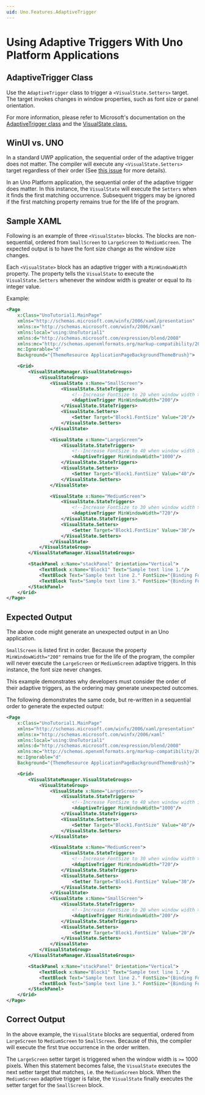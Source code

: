 ```yaml
---
uid: Uno.Features.AdaptiveTrigger
---
```


# Using Adaptive Triggers With Uno Platform Applications

## AdaptiveTrigger Class

Use the `AdaptiveTrigger` class to trigger a `<VisualState.Setters>` target. The target invokes changes in window properties, such as font size or panel orientation.

For more information, please refer to Microsoft's documentation on the [AdaptiveTrigger class](https://learn.microsoft.com/en-us/uwp/api/windows.ui.xaml.adaptivetrigger?view=winrt-22621) and the [VisualState class.](https://learn.microsoft.com/en-us/uwp/api/windows.ui.xaml.visualstate?view=winrt-22621)

## WinUI vs. UNO

In a standard UWP application, the sequential order of the adaptive trigger does not matter. The compiler will execute any `<VisualState.Setters>` target regardless of their order (See [this issue](https://github.com/unoplatform/uno/issues/2662) for more details).

In an Uno Platform application, the sequential order of the adaptive trigger does matter. In this instance, the `VisualState` will execute the `Setters` when it finds the first matching occurrence. Subsequent triggers may be ignored if the first matching property remains true for the life of the program.

## Sample XAML

Following is an example of three `<VisualState>` blocks. The blocks are non-sequential, ordered from `SmallScreen` to `LargeScreen` to `MediumScreen`. The expected output is to have the font size change as the window size changes.

Each `<VisualState>` block has an adaptive trigger with a `MinWindowWidth` property. The property tells the `VisualState` to execute the `VisualState.Setters` whenever the window width is greater or equal to its integer value.

Example:

```xml
<Page
    x:Class="UnoTutorial1.MainPage"
    xmlns="http://schemas.microsoft.com/winfx/2006/xaml/presentation"
    xmlns:x="http://schemas.microsoft.com/winfx/2006/xaml"
    xmlns:local="using:UnoTutorial1"
    xmlns:d="http://schemas.microsoft.com/expression/blend/2008"
    xmlns:mc="http://schemas.openxmlformats.org/markup-compatibility/2006"
    mc:Ignorable="d"    
    Background="{ThemeResource ApplicationPageBackgroundThemeBrush}">

    <Grid>
        <VisualStateManager.VisualStateGroups>
            <VisualStateGroup>
                <VisualState x:Name="SmallScreen">
                    <VisualState.StateTriggers>
                        <!--Increase FontSize to 20 when window width >=200 effective pixels.-->
                        <AdaptiveTrigger MinWindowWidth="200"/>
                    </VisualState.StateTriggers>
                    <VisualState.Setters>
                        <Setter Target="Block1.FontSize" Value="20"/>
                    </VisualState.Setters>
                </VisualState>

                <VisualState x:Name="LargeScreen">
                    <VisualState.StateTriggers>
                        <!--Increase FontSize to 40 when window width is >=1000 effective pixels.-->
                        <AdaptiveTrigger MinWindowWidth="1000"/>
                    </VisualState.StateTriggers>
                    <VisualState.Setters>
                        <Setter Target="Block1.FontSize" Value="40"/>
                    </VisualState.Setters>
                </VisualState>

                <VisualState x:Name="MediumScreen">
                    <VisualState.StateTriggers>
                        <!--Increase FontSize to 30 when window width >=720 effective pixels.-->
                        <AdaptiveTrigger MinWindowWidth="720"/>
                    </VisualState.StateTriggers>
                    <VisualState.Setters>
                        <Setter Target="Block1.FontSize" Value="30"/>
                    </VisualState.Setters>
                </VisualState>
            </VisualStateGroup>
        </VisualStateManager.VisualStateGroups>

        <StackPanel x:Name="stackPanel" Orientation="Vertical">
            <TextBlock x:Name="Block1" Text="Sample text line 1."/>
            <TextBlock Text="Sample text line 2." FontSize="{Binding FontSize, ElementName=Block1, Mode=TwoWay}"/>
            <TextBlock Text="Sample text line 3." FontSize="{Binding FontSize, ElementName=Block1, Mode=TwoWay}"/>
        </StackPanel>
    </Grid>
</Page>
```

## Expected Output

The above code might generate an unexpected output in an Uno application.

`SmallScreen` is listed first in order. Because the property `MinWindowWidth="200"` remains true for the life of the program, the compiler will never execute the `LargeScreen` or `MediumScreen` adaptive triggers. In this instance, the font size never changes.

This example demonstrates why developers must consider the order of their adaptive triggers, as the ordering may generate unexpected outcomes.

The following demonstrates the same code, but re-written in a sequential order to generate the expected output:

```xml
<Page
    x:Class="UnoTutorial1.MainPage"
    xmlns="http://schemas.microsoft.com/winfx/2006/xaml/presentation"
    xmlns:x="http://schemas.microsoft.com/winfx/2006/xaml"
    xmlns:local="using:UnoTutorial1"
    xmlns:d="http://schemas.microsoft.com/expression/blend/2008"
    xmlns:mc="http://schemas.openxmlformats.org/markup-compatibility/2006"
    mc:Ignorable="d"    
    Background="{ThemeResource ApplicationPageBackgroundThemeBrush}">

    <Grid>
        <VisualStateManager.VisualStateGroups>
            <VisualStateGroup>
                <VisualState x:Name="LargeScreen">
                    <VisualState.StateTriggers>
                        <!--Increase FontSize to 40 when window width is >=1000 effective pixels.-->
                        <AdaptiveTrigger MinWindowWidth="1000"/>
                    </VisualState.StateTriggers>
                    <VisualState.Setters>
                        <Setter Target="Block1.FontSize" Value="40"/>
                    </VisualState.Setters>
                </VisualState>

                <VisualState x:Name="MediumScreen">
                    <VisualState.StateTriggers>
                        <!--Increase FontSize to 30 when window width >=720 effective pixels.-->
                        <AdaptiveTrigger MinWindowWidth="720"/>
                    </VisualState.StateTriggers>
                    <VisualState.Setters>
                        <Setter Target="Block1.FontSize" Value="30"/>
                    </VisualState.Setters>
                </VisualState>
                <VisualState x:Name="SmallScreen">
                    <VisualState.StateTriggers>
                        <!--Increase FontSize to 20 when window width >=200 effective pixels.-->
                        <AdaptiveTrigger MinWindowWidth="200"/>
                    </VisualState.StateTriggers>
                    <VisualState.Setters>
                        <Setter Target="Block1.FontSize" Value="20"/>
                    </VisualState.Setters>
                </VisualState>
            </VisualStateGroup>
        </VisualStateManager.VisualStateGroups>

        <StackPanel x:Name="stackPanel" Orientation="Vertical">
            <TextBlock x:Name="Block1" Text="Sample text line 1."/>
            <TextBlock Text="Sample text line 2." FontSize="{Binding FontSize, ElementName=Block1, Mode=TwoWay}"/>
            <TextBlock Text="Sample text line 3." FontSize="{Binding FontSize, ElementName=Block1, Mode=TwoWay}"/>
        </StackPanel>
    </Grid>
</Page>
```

## Correct Output

In the above example, the `VisualState` blocks are sequential, ordered from `LargeScreen` to `MediumScreen` to `SmallScreen`. Because of this, the compiler will execute the first true occurrence in the order written.

The `LargeScreen` setter target is triggered when the window width is `>=` 1000 pixels. When this statement becomes false, the `VisualState` executes the next setter target that matches, i.e. the `MediumScreen` block. When the `MediumScreen` adaptive trigger is false, the `VisualState` finally executes the setter target for the `SmallScreen` block.
